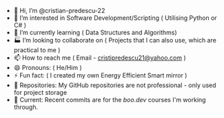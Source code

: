 - 👋 Hi, I’m @cristian-predescu-22
- 👀 I’m interested in Software Development/Scripting ( Utilising Python or C# )
- 🌱 I’m currently learning ( Data Structures and Algorithms)
- 🏭 I’m looking to collaborate on ( Projects that I can also use, which are practical to me ) 
- 📫 How to reach me ( Email - cristipredescu21@yahoo.com )
- 😄 Pronouns: ( He/Him )
- ⚡ Fun fact: ( I created my own Energy Efficient Smart mirror )
- 📘 Repositories: My GitHub repositories are not professional - only used for project storage
- 👢 Current: Recent commits are for the *boo.dev* courses I'm working through.
  
<!---
cristian-predescu-22/cristian-predescu-22 is a ✨ special ✨ repository because its `README.md` (this file) appears on your GitHub profile.
You can click the Preview link to take a look at your changes.
--->
